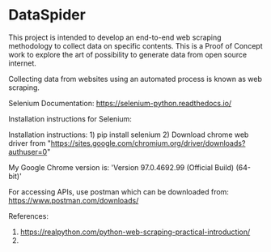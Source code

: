 # DataSpider
This project is intended to develop an end-to-end web scraping methodology to collect data on specific contents. This is a Proof of Concept work to explore the art of possibility to generate data from open source internet.


Collecting data from websites using an automated process is known as web scraping.


Selenium Documentation: https://selenium-python.readthedocs.io/

Installation instructions for Selenium:

Installation instructions: 1) pip install selenium 2) Download chrome web driver from "https://sites.google.com/chromium.org/driver/downloads?authuser=0"

My Google Chrome version is: 'Version 97.0.4692.99 (Official Build) (64-bit)'


For accessing APIs, use postman which can be downloaded from: https://www.postman.com/downloads/

References:
1. https://realpython.com/python-web-scraping-practical-introduction/ 
2. 
